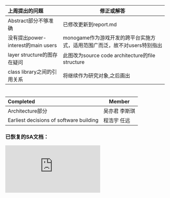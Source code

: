 | 上周提出的问题 | 修正或解答 |
|:---|--------|
| Abstract部分不够准确 | 已修改更新到report.md |
| 没有提出power-interest的main users | monogame作为游戏开发的跨平台实施方式，适用范围广而泛，故不对users特别指出 |
| layer structure的图存在疑问 | 此图改为source code architecture的file structure |
| class library之间的引用关系 | 将继续作为研究对象,之后画出 |
#
| Completed | Member | 
|:---|--------|
| Architecture部分 | 吴亦君 李斯琪 |
| Earliest decisions of software building | 程浩宇 任远 |

### 已恢复的SA文档：
![report](https://github.com/ruanti2018-1/zy1-monogame/blob/master/report.md)
